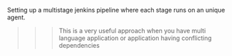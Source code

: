 Setting up a multistage jenkins pipeline where each stage runs on an unique agent.
>>> This is a very useful approach when you have multi language application or application having conflicting dependencies